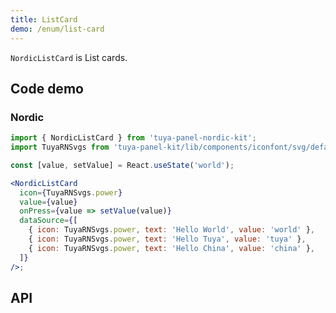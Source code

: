 ```yaml
---
title: ListCard
demo: /enum/list-card
---
```


<Desc>

`NordicListCard` is List cards.

</Desc>

## Code demo

### Nordic

```jsx
import { NordicListCard } from 'tuya-panel-nordic-kit';
import TuyaRNSvgs from 'tuya-panel-kit/lib/components/iconfont/svg/defaultSvg';

const [value, setValue] = React.useState('world');

<NordicListCard
  icon={TuyaRNSvgs.power}
  value={value}
  onPress={value => setValue(value)}
  dataSource={[
    { icon: TuyaRNSvgs.power, text: 'Hello World', value: 'world' },
    { icon: TuyaRNSvgs.power, text: 'Hello Tuya', value: 'tuya' },
    { icon: TuyaRNSvgs.power, text: 'Hello China', value: 'china' },
  ]}
/>;
```

## API

<API src="../../../node_modules/tuya-panel-style-list-card/lib/index.d.ts" exports='["NordicListCard"]'></API>
